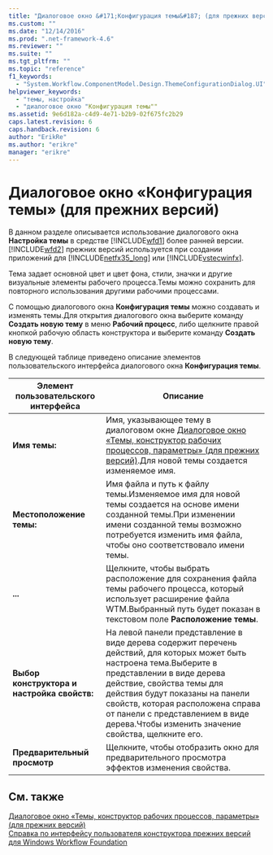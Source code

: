```yaml
---
title: "Диалоговое окно &#171;Конфигурация темы&#187; (для прежних версий) | Microsoft Docs"
ms.custom: ""
ms.date: "12/14/2016"
ms.prod: ".net-framework-4.6"
ms.reviewer: ""
ms.suite: ""
ms.tgt_pltfrm: ""
ms.topic: "reference"
f1_keywords: 
  - "System.Workflow.ComponentModel.Design.ThemeConfigurationDialog.UI"
helpviewer_keywords: 
  - "темы, настройка"
  - "диалоговое окно "Конфигурация темы""
ms.assetid: 9e6d182a-c4d9-4e71-b2b9-02f675fc2b29
caps.latest.revision: 6
caps.handback.revision: 6
author: "ErikRe"
ms.author: "erikre"
manager: "erikre"
---
```

# Диалоговое окно &#171;Конфигурация темы&#187; (для прежних версий)
В данном разделе описывается использование диалогового окна **Настройка темы** в средстве [!INCLUDE[wfd1](../workflow-designer/includes/wfd1_md.md)] более ранней версии.[!INCLUDE[wfd2](../workflow-designer/includes/wfd2_md.md)] прежних версий используется при создании приложений для [!INCLUDE[netfx35_long](../workflow-designer/includes/netfx35_long_md.md)] или [!INCLUDE[vstecwinfx](../workflow-designer/includes/vstecwinfx_md.md)].  
  
 Тема задает основной цвет и цвет фона, стили, значки и другие визуальные элементы рабочего процесса.Темы можно сохранить для повторного использования другими рабочими процессами.  
  
 С помощью диалогового окна **Конфигурация темы** можно создавать и изменять темы.Для открытия диалогового окна выберите команду **Создать новую тему** в меню **Рабочий процесс**, либо щелкните правой кнопкой рабочую область конструктора и выберите команду **Создать новую тему**.  
  
 В следующей таблице приведено описание элементов пользовательского интерфейса диалогового окна **Конфигурация темы**.  
  
|Элемент пользовательского интерфейса|Описание|  
|------------------------------------------|--------------|  
|**Имя темы:**|Имя, указывающее тему в диалоговом окне [Диалоговое окно «Темы, конструктор рабочих процессов, параметры» \(для прежних версий\)](../workflow-designer/themes-workflow-designer-options-dialog-box-legacy.md).Для новой темы создается изменяемое имя.|  
|**Местоположение темы:**|Имя файла и путь к файлу темы.Изменяемое имя для новой темы создается на основе имени созданной темы.При изменении имени созданной темы возможно потребуется изменить имя файла, чтобы оно соответствовало имени темы.|  
|**...**|Щелкните, чтобы выбрать расположение для сохранения файла темы рабочего процесса, который использует расширение файла WTM.Выбранный путь будет показан в текстовом поле **Расположение темы**.|  
|**Выбор конструктора и настройка свойств:**|На левой панели представление в виде дерева содержит перечень действий, для которых может быть настроена тема.Выберите в представлении в виде дерева действие, свойства темы для действия будут показаны на панели свойств, которая расположена справа от панели с представлением в виде дерева.Чтобы изменить значение свойства, щелкните его.|  
|**Предварительный просмотр**|Щелкните, чтобы отобразить окно для предварительного просмотра эффектов изменения свойства.|  
  
## См. также  
 [Диалоговое окно «Темы, конструктор рабочих процессов, параметры» \(для прежних версий\)](../workflow-designer/themes-workflow-designer-options-dialog-box-legacy.md)   
 [Справка по интерфейсу пользователя конструктора прежних версий для Windows Workflow Foundation](../workflow-designer/legacy-designer-for-windows-workflow-foundation-ui-help.md)